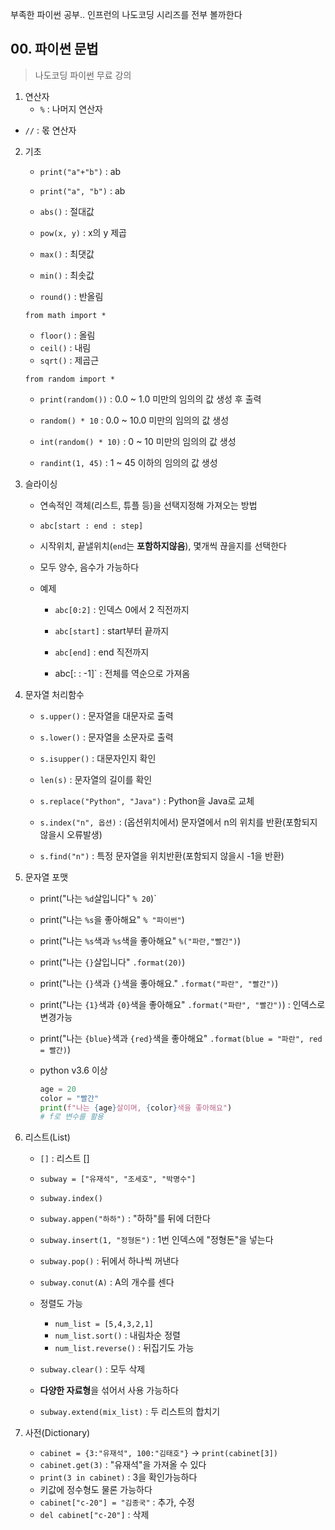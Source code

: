 부족한 파이썬 공부.. 인프런의 나도코딩 시리즈를 전부 볼까한다



## 00. 파이썬 문법



> 나도코딩 파이썬 무료 강의



1. 연산자
   - `%` : 나머지 연산자
   
- `//` : 몫 연산자
   
     
   
2. 기초

   - `print("a"+"b")` : ab
   - `print("a", "b")` : ab

   - `abs()` : 절대값

   - `pow(x, y)` : x의 y 제곱

   - `max()` : 최댓값

   - `min()` : 최솟값 

   - `round()` : 반올림

     

   `from math import *`

   - `floor()` : 올림
   - `ceil()` : 내림
   - `sqrt()` : 제곱근

   `from random import *`

   - `print(random())` : 0.0 ~ 1.0 미만의 임의의 값 생성 후 출력

   - `random() * 10` : 0.0 ~ 10.0 미만의 임의의 값 생성

   - `int(random() * 10)` : 0 ~ 10 미만의 임의의 값 생성

   - `randint(1, 45)` : 1 ~ 45 이하의 임의의 값 생성

     

3. 슬라이싱

   - 연속적인 객체(리스트, 튜플 등)을 선택지정해 가져오는 방법

   - `abc[start : end : step]`

   - 시작위치, 끝낼위치(`end`는 **포함하지않음**), 몇개씩 끊을지를 선택한다

   - 모두 양수, 음수가 가능하다

   - 예제

     - `abc[0:2]` : 인덱스 0에서 2 직전까지

     - `abc[start]` : start부터 끝까지

     - `abc[end]` : end 직전까지

     - abc[: : -1]` : 전체를 역순으로 가져옴

       

4. 문자열 처리함수

   - `s.upper()` : 문자열을 대문자로 출력
   - `s.lower()` : 문자열을 소문자로 출력
   - `s.isupper()` : 대문자인지 확인
   - `len(s)` : 문자열의 길이를 확인
   - `s.replace("Python", "Java")` : Python을 Java로 교체
   - `s.index("n", 옵션)` : (옵션위치에서) 문자열에서 n의 위치를 반환(포함되지않을시 오류발생)

   - `s.find("n")` : 특정 문자열을 위치반환(포함되지 않을시 -1을 반환)

     

5. 문자열 포맷

   - print("나는 `%d`살입니다" `% 20`)`

   - print("나는 `%s`을 좋아해요" `% "파이썬"`)

   - print("나는 `%s`색과 `%s`색을 좋아해요" `%("파란,"빨간")`)

   - print("나는 `{}`살입니다" `.format(20)`)

   - print("나는 `{}`색과 `{}`색을 좋아해요." `.format("파란", "빨간")`)

   - print("나는 `{1}`색과 `{0}`색을 좋아해요" `.format("파란", "빨간")`) : 인덱스로 변경가능

   - print("나는 `{blue}`색과 `{red}`색을 좋아해요" `.format(blue = "파란", red = 빨간)`)

   - python v3.6 이상

     ```python
     age = 20
     color = "빨간"
     print(f"나는 {age}살이며, {color}색을 좋아해요")
     # f로 변수를 활용
     ```

     

6. 리스트(List)

   - `[]` : 리스트 []

   - `subway = ["유재석", "조세호", "박명수"]`
   - `subway.index()`
   - `subway.appen("하하")` : "하하"를 뒤에 더한다
   - `subway.insert(1, "정형돈")` : 1번 인덱스에 "정형돈"을 넣는다
   - `subway.pop()` : 뒤에서 하나씩 꺼낸다
   - `subway.conut(A)` : A의 개수를 센다
   - 정렬도 가능
     - `num_list = [5,4,3,2,1]`
     - `num_list.sort()` : 내림차순 정렬
     - `num_list.reverse()` : 뒤집기도 가능

   - `subway.clear()` : 모두 삭제
   - **다양한 자료형**을 섞어서 사용 가능하다
   - `subway.extend(mix_list)` : 두 리스트의 합치기



7. 사전(Dictionary)
   - `cabinet = {3:"유재석", 100:"김태호"}` -> `print(cabinet[3])`
   - `cabinet.get(3)` : "유재석"을 가져올 수 있다
   - `print(3 in cabinet)` : 3을 확인가능하다
   - 키값에 정수형도 물론 가능하다
   - `cabinet["c-20"] = "김종국"` : 추가, 수정
   - `del cabinet["c-20"]` : 삭제

